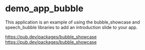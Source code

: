 # demo_app_bubble

This application is an example of using the bubble_showcase and speech_bubble libraries to 
add an introduction slide to your app.

https://pub.dev/packages/bubble_showcase
https://pub.dev/packages/bubble_showcase
